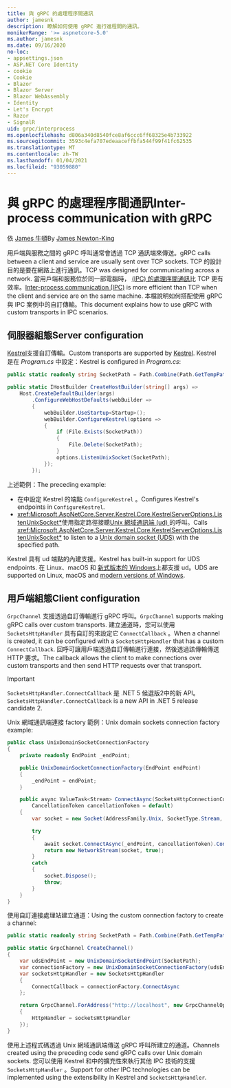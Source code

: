 ```yaml
---
title: 與 gRPC 的處理程序間通訊
author: jamesnk
description: 瞭解如何使用 gRPC 進行進程間的通訊。
monikerRange: '>= aspnetcore-5.0'
ms.author: jamesnk
ms.date: 09/16/2020
no-loc:
- appsettings.json
- ASP.NET Core Identity
- cookie
- Cookie
- Blazor
- Blazor Server
- Blazor WebAssembly
- Identity
- Let's Encrypt
- Razor
- SignalR
uid: grpc/interprocess
ms.openlocfilehash: d806a340d8540fce8af6ccc6ff68325e4b733922
ms.sourcegitcommit: 3593c4efa707edeaaceffbfa544f99f41fc62535
ms.translationtype: MT
ms.contentlocale: zh-TW
ms.lasthandoff: 01/04/2021
ms.locfileid: "93059880"
---
```

# <a name="inter-process-communication-with-grpc"></a><span data-ttu-id="e51bc-103">與 gRPC 的處理程序間通訊</span><span class="sxs-lookup"><span data-stu-id="e51bc-103">Inter-process communication with gRPC</span></span>

<span data-ttu-id="e51bc-104">依 [James 牛頓](https://twitter.com/jamesnk)</span><span class="sxs-lookup"><span data-stu-id="e51bc-104">By [James Newton-King](https://twitter.com/jamesnk)</span></span>

<span data-ttu-id="e51bc-105">用戶端與服務之間的 gRPC 呼叫通常會透過 TCP 通訊端來傳送。</span><span class="sxs-lookup"><span data-stu-id="e51bc-105">gRPC calls between a client and service are usually sent over TCP sockets.</span></span> <span data-ttu-id="e51bc-106">TCP 的設計目的是要在網路上進行通訊。</span><span class="sxs-lookup"><span data-stu-id="e51bc-106">TCP was designed for communicating across a network.</span></span> <span data-ttu-id="e51bc-107">當用戶端和服務位於同一部電腦時， [ (IPC) 的處理序間通訊](https://wikipedia.org/wiki/Inter-process_communication)比 TCP 更有效率。</span><span class="sxs-lookup"><span data-stu-id="e51bc-107">[Inter-process communication (IPC)](https://wikipedia.org/wiki/Inter-process_communication) is more efficient than TCP when the client and service are on the same machine.</span></span> <span data-ttu-id="e51bc-108">本檔說明如何搭配使用 gRPC 與 IPC 案例中的自訂傳輸。</span><span class="sxs-lookup"><span data-stu-id="e51bc-108">This document explains how to use gRPC with custom transports in IPC scenarios.</span></span>

## <a name="server-configuration"></a><span data-ttu-id="e51bc-109">伺服器組態</span><span class="sxs-lookup"><span data-stu-id="e51bc-109">Server configuration</span></span>

<span data-ttu-id="e51bc-110">[Kestrel](xref:fundamentals/servers/kestrel)支援自訂傳輸。</span><span class="sxs-lookup"><span data-stu-id="e51bc-110">Custom transports are supported by [Kestrel](xref:fundamentals/servers/kestrel).</span></span> <span data-ttu-id="e51bc-111">Kestrel 是在 *Program.cs* 中設定：</span><span class="sxs-lookup"><span data-stu-id="e51bc-111">Kestrel is configured in *Program.cs*:</span></span>

```csharp
public static readonly string SocketPath = Path.Combine(Path.GetTempPath(), "socket.tmp");

public static IHostBuilder CreateHostBuilder(string[] args) =>
    Host.CreateDefaultBuilder(args)
        .ConfigureWebHostDefaults(webBuilder =>
        {
            webBuilder.UseStartup<Startup>();
            webBuilder.ConfigureKestrel(options =>
            {
                if (File.Exists(SocketPath))
                {
                    File.Delete(SocketPath);
                }
                options.ListenUnixSocket(SocketPath);
            });
        });
```

<span data-ttu-id="e51bc-112">上述範例：</span><span class="sxs-lookup"><span data-stu-id="e51bc-112">The preceding example:</span></span>

* <span data-ttu-id="e51bc-113">在中設定 Kestrel 的端點 `ConfigureKestrel` 。</span><span class="sxs-lookup"><span data-stu-id="e51bc-113">Configures Kestrel's endpoints in `ConfigureKestrel`.</span></span>
* <span data-ttu-id="e51bc-114"><xref:Microsoft.AspNetCore.Server.Kestrel.Core.KestrelServerOptions.ListenUnixSocket*>使用指定路徑接聽[Unix 網域通訊端 (ud) ](https://wikipedia.org/wiki/Unix_domain_socket)的呼叫。</span><span class="sxs-lookup"><span data-stu-id="e51bc-114">Calls <xref:Microsoft.AspNetCore.Server.Kestrel.Core.KestrelServerOptions.ListenUnixSocket*> to listen to a [Unix domain socket (UDS)](https://wikipedia.org/wiki/Unix_domain_socket) with the specified path.</span></span>

<span data-ttu-id="e51bc-115">Kestrel 具有 ud 端點的內建支援。</span><span class="sxs-lookup"><span data-stu-id="e51bc-115">Kestrel has built-in support for UDS endpoints.</span></span> <span data-ttu-id="e51bc-116">在 Linux、macOS 和 [新式版本的 Windows](https://devblogs.microsoft.com/commandline/af_unix-comes-to-windows/)上都支援 ud。</span><span class="sxs-lookup"><span data-stu-id="e51bc-116">UDS are supported on Linux, macOS and [modern versions of Windows](https://devblogs.microsoft.com/commandline/af_unix-comes-to-windows/).</span></span>

## <a name="client-configuration"></a><span data-ttu-id="e51bc-117">用戶端組態</span><span class="sxs-lookup"><span data-stu-id="e51bc-117">Client configuration</span></span>

<span data-ttu-id="e51bc-118">`GrpcChannel` 支援透過自訂傳輸進行 gRPC 呼叫。</span><span class="sxs-lookup"><span data-stu-id="e51bc-118">`GrpcChannel` supports making gRPC calls over custom transports.</span></span> <span data-ttu-id="e51bc-119">建立通道時，您可以使用 `SocketsHttpHandler` 具有自訂的來設定它 `ConnectCallback` 。</span><span class="sxs-lookup"><span data-stu-id="e51bc-119">When a channel is created, it can be configured with a `SocketsHttpHandler` that has a custom `ConnectCallback`.</span></span> <span data-ttu-id="e51bc-120">回呼可讓用戶端透過自訂傳輸進行連接，然後透過該傳輸傳送 HTTP 要求。</span><span class="sxs-lookup"><span data-stu-id="e51bc-120">The callback allows the client to make connections over custom transports and then send HTTP requests over that transport.</span></span>

> [!IMPORTANT]
> <span data-ttu-id="e51bc-121">`SocketsHttpHandler.ConnectCallback` 是 .NET 5 候選版2中的新 API。</span><span class="sxs-lookup"><span data-stu-id="e51bc-121">`SocketsHttpHandler.ConnectCallback` is a new API in .NET 5 release candidate 2.</span></span>

<span data-ttu-id="e51bc-122">Unix 網域通訊端連接 factory 範例：</span><span class="sxs-lookup"><span data-stu-id="e51bc-122">Unix domain sockets connection factory example:</span></span>

```csharp
public class UnixDomainSocketConnectionFactory
{
    private readonly EndPoint _endPoint;

    public UnixDomainSocketConnectionFactory(EndPoint endPoint)
    {
        _endPoint = endPoint;
    }

    public async ValueTask<Stream> ConnectAsync(SocketsHttpConnectionContext _,
        CancellationToken cancellationToken = default)
    {
        var socket = new Socket(AddressFamily.Unix, SocketType.Stream, ProtocolType.Unspecified);

        try
        {
            await socket.ConnectAsync(_endPoint, cancellationToken).ConfigureAwait(false);
            return new NetworkStream(socket, true);
        }
        catch
        {
            socket.Dispose();
            throw;
        }
    }
}
```

<span data-ttu-id="e51bc-123">使用自訂連接處理站建立通道：</span><span class="sxs-lookup"><span data-stu-id="e51bc-123">Using the custom connection factory to create a channel:</span></span>

```csharp
public static readonly string SocketPath = Path.Combine(Path.GetTempPath(), "socket.tmp");

public static GrpcChannel CreateChannel()
{
    var udsEndPoint = new UnixDomainSocketEndPoint(SocketPath);
    var connectionFactory = new UnixDomainSocketConnectionFactory(udsEndPoint);
    var socketsHttpHandler = new SocketsHttpHandler
    {
        ConnectCallback = connectionFactory.ConnectAsync
    };

    return GrpcChannel.ForAddress("http://localhost", new GrpcChannelOptions
    {
        HttpHandler = socketsHttpHandler
    });
}
```

<span data-ttu-id="e51bc-124">使用上述程式碼透過 Unix 網域通訊端傳送 gRPC 呼叫所建立的通道。</span><span class="sxs-lookup"><span data-stu-id="e51bc-124">Channels created using the preceding code send gRPC calls over Unix domain sockets.</span></span> <span data-ttu-id="e51bc-125">您可以使用 Kestrel 和中的擴充性來執行其他 IPC 技術的支援 `SocketsHttpHandler` 。</span><span class="sxs-lookup"><span data-stu-id="e51bc-125">Support for other IPC technologies can be implemented using the extensibility in Kestrel and `SocketsHttpHandler`.</span></span>

